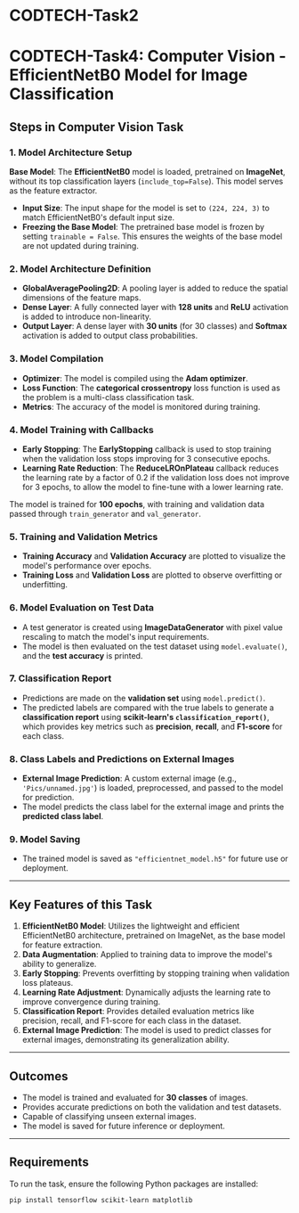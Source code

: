 # CODTECH-Task2
# CODTECH-Task4: Computer Vision - EfficientNetB0 Model for Image Classification

## Steps in Computer Vision Task

### 1. **Model Architecture Setup**
**Base Model**: The **EfficientNetB0** model is loaded, pretrained on **ImageNet**, without its top classification layers (`include_top=False`). This model serves as the feature extractor.
- **Input Size**: The input shape for the model is set to `(224, 224, 3)` to match EfficientNetB0's default input size.
- **Freezing the Base Model**: The pretrained base model is frozen by setting `trainable = False`. This ensures the weights of the base model are not updated during training.

### 2. **Model Architecture Definition**
- **GlobalAveragePooling2D**: A pooling layer is added to reduce the spatial dimensions of the feature maps.
- **Dense Layer**: A fully connected layer with **128 units** and **ReLU** activation is added to introduce non-linearity.
- **Output Layer**: A dense layer with **30 units** (for 30 classes) and **Softmax** activation is added to output class probabilities.

### 3. **Model Compilation**
- **Optimizer**: The model is compiled using the **Adam optimizer**.
- **Loss Function**: The **categorical crossentropy** loss function is used as the problem is a multi-class classification task.
- **Metrics**: The accuracy of the model is monitored during training.

### 4. **Model Training with Callbacks**
- **Early Stopping**: The **EarlyStopping** callback is used to stop training when the validation loss stops improving for 3 consecutive epochs.
- **Learning Rate Reduction**: The **ReduceLROnPlateau** callback reduces the learning rate by a factor of 0.2 if the validation loss does not improve for 3 epochs, to allow the model to fine-tune with a lower learning rate.

The model is trained for **100 epochs**, with training and validation data passed through `train_generator` and `val_generator`.

### 5. **Training and Validation Metrics**
- **Training Accuracy** and **Validation Accuracy** are plotted to visualize the model's performance over epochs.
- **Training Loss** and **Validation Loss** are plotted to observe overfitting or underfitting.

### 6. **Model Evaluation on Test Data**
- A test generator is created using **ImageDataGenerator** with pixel value rescaling to match the model's input requirements.
- The model is then evaluated on the test dataset using `model.evaluate()`, and the **test accuracy** is printed.

### 7. **Classification Report**
- Predictions are made on the **validation set** using `model.predict()`.
- The predicted labels are compared with the true labels to generate a **classification report** using **scikit-learn's `classification_report()`**, which provides key metrics such as **precision**, **recall**, and **F1-score** for each class.

### 8. **Class Labels and Predictions on External Images**
- **External Image Prediction**: A custom external image (e.g., `'Pics/unnamed.jpg'`) is loaded, preprocessed, and passed to the model for prediction.
- The model predicts the class label for the external image and prints the **predicted class label**.

### 9. **Model Saving**
- The trained model is saved as `"efficientnet_model.h5"` for future use or deployment.

---

## **Key Features of this Task**
1. **EfficientNetB0 Model**: Utilizes the lightweight and efficient EfficientNetB0 architecture, pretrained on ImageNet, as the base model for feature extraction.
2. **Data Augmentation**: Applied to training data to improve the model's ability to generalize.
3. **Early Stopping**: Prevents overfitting by stopping training when validation loss plateaus.
4. **Learning Rate Adjustment**: Dynamically adjusts the learning rate to improve convergence during training.
5. **Classification Report**: Provides detailed evaluation metrics like precision, recall, and F1-score for each class in the dataset.
6. **External Image Prediction**: The model is used to predict classes for external images, demonstrating its generalization ability.

---

## **Outcomes**
- The model is trained and evaluated for **30 classes** of images.
- Provides accurate predictions on both the validation and test datasets.
- Capable of classifying unseen external images.
- The model is saved for future inference or deployment.

---

## **Requirements**
To run the task, ensure the following Python packages are installed:
```bash
pip install tensorflow scikit-learn matplotlib
